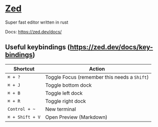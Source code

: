 # [Zed](https://zed.dev/)

Super fast editor written in rust

Docs: <https://zed.dev/docs/>

## Useful keybindings (https://zed.dev/docs/key-bindings)

| Shortcut | Action |
| --- | --- |
| `⌘ + ?` | Toggle Focus (remember this needs a `Shift`) |
| `⌘ + J` | Toggle bottom dock |
| `⌘ + B` | Toggle left dock |
| `⌘ + R` | Toggle right dock |
| `Control + ~` | New terminal |
| `⌘ + Shift + V` | Open Preview (Markdown) |
